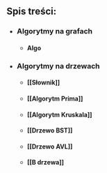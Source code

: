 ## Spis treści:
- ### Algorytmy na grafach
	- #### Algo
- ### Algorytmy na drzewach
	- #### [[Słownik]]
	- #### [[Algorytm Prima]]
	- #### [[Algorytm Kruskala]]
	- #### [[Drzewo BST]]
	- #### [[Drzewo AVL]]
	- #### [[B drzewa]]
	